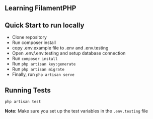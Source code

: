 ## Learning FilamentPHP

## Quick Start to run locally
- Clone repository
- Run composer install
- copy .env.example file to .env and .env.testing
- Open .env/.env.testing and setup database connection
- Run `composer install`
- Run `php artisan key:generate`
- Run `php artisan migrate`
- Finally, run `php artisan serve`

## Running Tests

```
php artisan test
```

**Note:** Make sure you set up the test variables in the `.env.testing` file
